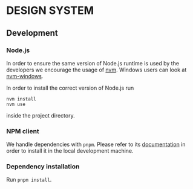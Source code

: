 # DESIGN SYSTEM

## Development
### Node.js
In order to ensure the same version of Node.js runtime is used by the developers we encourage the usage of [nvm](https://github.com/nvm-sh/nvm). Windows users can look at [nvm-windows](https://github.com/coreybutler/nvm-windows).

In order to install the correct version of Node.js run
```
nvm install
nvm use
```
inside the project directory.

### NPM client
We handle dependencies with `pnpm`. Please refer to its [documentation](https://pnpm.io/it/installation) in order to install it in the local development machine.

### Dependency installation
Run `pnpm install`.